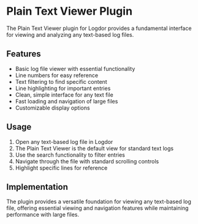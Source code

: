 # Plain Text Viewer Plugin

The Plain Text Viewer plugin for Logdor provides a fundamental interface for viewing and analyzing any text-based log files.

## Features

- Basic log file viewer with essential functionality
- Line numbers for easy reference
- Text filtering to find specific content
- Line highlighting for important entries
- Clean, simple interface for any text file
- Fast loading and navigation of large files
- Customizable display options

## Usage

1. Open any text-based log file in Logdor
2. The Plain Text Viewer is the default view for standard text logs
3. Use the search functionality to filter entries
4. Navigate through the file with standard scrolling controls
5. Highlight specific lines for reference

## Implementation

The plugin provides a versatile foundation for viewing any text-based log file, offering essential viewing and navigation features while maintaining performance with large files.
